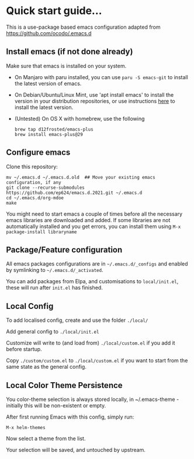 # Quick start guide...

This is a use-package based emacs configuration adapted from https://github.com/ocodo/.emacs.d

## Install emacs (if not done already)

Make sure that emacs is installed on your system.

- On Manjaro with paru installed, you can use `paru -S emacs-git` to install the latest version of emacs.
- On Debian/Ubuntu/Linux Mint, use 'apt install emacs' to install the
  version in your distribution repositories, or use instructions
  [here](https://www.emacswiki.org/emacs/EmacsSnapshotAndDebian) to install the latest version.
- (Untested) On OS X with homebrew, use the following

  ```
  brew tap d12frosted/emacs-plus
  brew install emacs-plus@29
  ```


## Configure emacs

Clone this repository:

  ```
  mv ~/.emacs.d ~/.emacs.d.old  ## Move your existing emacs configuration, if any
  git clone --recurse-submodules https://github.com/ep624/emacs.d.2021.git ~/.emacs.d
  cd ~/.emacs.d/org-mdoe
  make
  ```

You might need to start emacs a couple of times before all the necessary emacs libraries are downloaded and added. If some libraries are not automatically installed and you get errors, you can install them using `M-x package-install libraryname`

## Package/Feature configuration

All emacs packages configurations are in `~/.emacs.d/_configs` and enabled by
symlinking to `~/.emacs.d/_activated`.

You can add packages from Elpa, and customisations to `local/init.el`,
these will run after `init.el` has finished.


## Local Config

To add localised config, create and use the folder `./local/`

Add general config to `./local/init.el`

Customize will write to (and load from) `./local/custom.el` if you add
it before startup.

Copy `./custom/custom.el` to `./local/custom.el` if you want to start
from the same state as the general config.


## Local Color Theme Persistence

You color-theme selection is always stored locally, in
~/.emacs-theme - initially this will be non-existent or empty.

After first running Emacs with this config, simply run:

    M-x helm-themes

Now select a theme from the list.

Your selection will be saved, and untouched by upstream.
